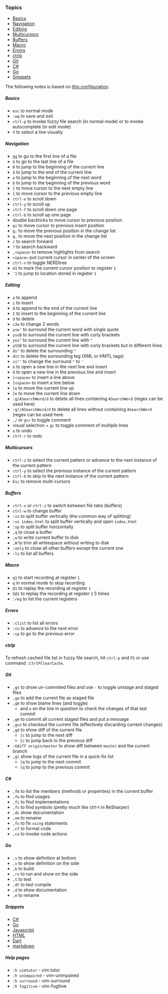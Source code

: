 ### Topics

- [Basics](#basics)
- [Navigation](#navigation)
- [Editing](#editing)
- [Multicursors](#multicursors)
- [Buffers](#buffers)
- [Macro](#macro)
- [Errors](#errors)
- [ctrlp](#ctrlp)
- [Git](#git)
- [C#](#c%23)
- [Go](#go)
- [Snippets](#snippets)

The following notes is based on [this configuration](https://github.com/alexhokl/.vim/blob/master/vimrc).

##### Basics

- `esc` to normal mode
- `:wq` to save and exit
- `ctrl-p` to invoke fuzzy file search (in normal mode) or to invoke autocomplete (in edit mode)
- `V` to select a line visually

##### Navigation

- `gg` to go to the first line of a file
- `G` to go to the last line of a file
- `0` to jump to the beginning of the current line
- `$` to jump to the end of the current line
- `w` to jump to the beginning of the next word
- `b` to jump to the beginning of the previous word
- `}` to move cursor to the next empty line
- `{` to move cursor to the previous empty line
- `ctrl-e` to scroll down
- `ctrl-y` to scroll up
- `ctrl-f` to scroll down one page
- `ctrl-b` to scroll up one page
- double backticks to move cursor to previous position
- `gi` to move cursor to previous insert position
- `g;` to move the previous position in the change list
- `g,` to move the next position in the change list
- `/` to search forward
- `?` to search backward
- `,<space>` to remove highlights from search
- `<space>` put current cursor in center of the screen
- `ctrl-n` to toggle NERDtree
- `m1` to mark the current cursor position to register `1`
- `'1` to jump to location stored in register `1`

##### Editing

- `a` to append
- `i` to insert
- `A` to append to the end of the current line
- `I` to insert to the beginning of the current line
- `d` to delete
- `c2w` to change 2 words
- `ysw'` to surround the current word with single quote
- `yssB` to surround the current line with curly brackets
- `yss"` to surround the current line with `"`
- `ySSB` to surround the current line with curly brackets but in different
    lines
- `ds"` to delete the surrounding `"`
- `dst` to delete the surrounding tag (XML or HMTL tags)
- `cs"'` to change the surround `"` to `'`
- `o` to open a new line in the next line and insert
- `O` to open a new line in the previous line and insert
- `[<space>` to insert a line above
- `]<space>` to insert a line below
- `[e` to move the current line up
- `]e` to move the current line down
- `:g/ASearchWord/d` to delete all lines containing `ASearchWord` (regex can be
used here)
- `:g!/ASearchWord/d` to delete all lines without containing `ASearchWord` (regex can
be used here
- `,/` or `gcc` to toggle comment
- visual selection + `gc` to toggle comment of multiple lines
- `u` to undo
- `ctrl-r` to redo

##### Multicursors

- `ctrl-i` to select the current pattern or advance to the next instance of the
    current pattern
- `ctrl-y` to select the previous instance of the current pattern
- `ctrl-b` to skip to the next instance of the current pattern
- `Esc` to remove multi-cursors

##### Buffers

- `ctrl-x` or `ctrl-z` to switch between file tabs (buffers)
- `ctrl-w` to change buffer
- `:vs` to split buffer vertically (the common way of splitting)
- `:vs index.html` to split buffer vertically and open `index.html`
- `:sp` to split buffer horizontally
- `,q` to close a buffer
- `,w` to write current buffer to disk
- `,W` to trim all whitespace without writing to disk
- `:only` to close all other buffers except the current one
- `:ls` to list all buffers

##### Macro

- `q1` to start recording at register `1`
- `q` in normal mode to stop recording
- `@1` to replay the recording at register `1`
- `5@1` to replay the recording at register `1` 5 times
- `:reg` to list the current registers

##### Errors

- `:clist` to list all errors
- `:cn` to advance to the next error
- `:cp` to go to the previous error

##### ctrlp

To refresh cached file list in fuzzy file search, hit `ctrl-p` and `F5` or use
command `:CtrlPClearCache`.


##### Git

- `,gs` to show un-commited files and use `-` to toggle unstage and staged
    files
- `,ga` to add the current file as staged file
- `,gb` to show blame lines (and toggle)
  - and `o` on the line in question to check the changes of that last commit
- `,gm` to commit all current staged files and put a message
- `,gco` to checkout the current file (effectively discarding current changes)
- `,gd` to show diff of the current file
  - `]c` to jump to the next diff
  - `[c` to jump back to the previous diff
- `:Gdiff origin/master` to show diff between `master` and the current branch
- `,gl` show logs of the current file in a quick-fix list
  - `]q` to jump to the next commit
  - `[q` to jump to the previous commit

##### C#

- `,fm` to list the members (methods or properties) in the current buffer
- `,fu` to find usages
- `,fi` to find implementations
- `,fs` to find symbols (pretty much like ctrl-t in ReSharper)
- `,dc` show documentation
- `,nm` to rename
- `,fx` to fix `using` statements
- `,cf` to format code
- `,ca` to invoke code actions

##### Go

- `,s` to show definition at bottom
- `,v` to show definition on the side
- `,b` to build
- `,rv` to run and show on the side
- `,t` to test
- `,dt` to test compile
- `,d` to show documentation
- `,e` to rename

##### Snippets

- [C#](https://github.com/honza/vim-snippets/blob/master/snippets/cs.snippets)
- [Go](https://github.com/honza/vim-snippets/blob/master/snippets/go.snippets)
- [Javascript](https://github.com/honza/vim-snippets/blob/master/snippets/javascript-es6-react.snippets)
- [HTML](https://github.com/honza/vim-snippets/blob/master/snippets/html.snippets)
- [Dart](https://github.com/honza/vim-snippets/blob/master/snippets/dart.snippets)
- [markdown](https://github.com/honza/vim-snippets/blob/master/snippets/markdown.snippets)

##### Help pages

- `:h vimtutor` - vim tutor
- `:h unimpaired` - vim-unimpaired
- `:h surround` - vim-surround
- `:h fugitive` - vim-fugitive
